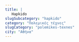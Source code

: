 ```yaml
---
title: |
   Hapkido
slugSubcategory: "hapkido"
category: "Πολεμικές τέχνες"
slugCategory: "polemikes-texnes"
city: "Αθήνα"
---
```


